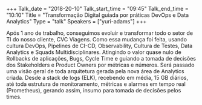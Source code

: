 +++
Talk_date = "2018-20-10"
Talk_start_time = "09:45"
Talk_end_time = "10:10"
Title = "Transformação Digital guiada por práticas DevOps e Data Analytics"
Type = "talk"
Speakers = ["yuri-adams"]
+++

Após 1 ano de trabalho, conseguimos evoluir e transformar todo o setor de TI do nosso cliente, CVC Viagens. Como essa mudança foi feita, usando cultura DevOps, Pipelines de CI-CD, Observability, Cultura de Testes, Data Analytics e Squads Multidisciplinares. Atingindo o valor quase nulo de Rollbacks de aplicações, Bugs, Cycle Time e guiando a tomada de decisões dos Stakeholders e Product Owners por métricas e números. Será passado uma visão geral de toda arquitetura gerada pela nova área de Analytics criada. Desde a stack de logs (ELK), recebendo em média, 15 GB diários, até toda estrutura de monitoramento, métricas e alarmes em tempo real (Prometheus), gerando assim, insumo para tomada de decisões pelos times.
